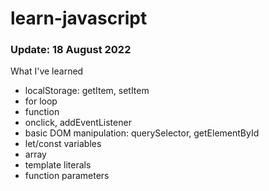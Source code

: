 # **learn-javascript**
### **Update: 18 August 2022**

What I've learned
- localStorage: getItem, setItem
- for loop
- function
- onclick, addEventListener
- basic DOM manipulation: querySelector, getElementById
- let/const variables
- array
- template literals
- function parameters